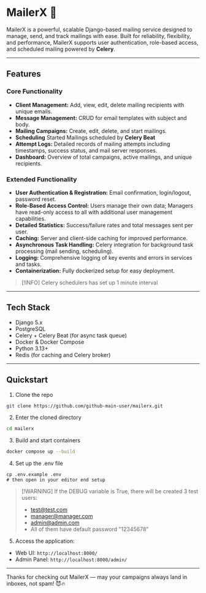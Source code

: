 # MailerX 🚀

MailerX is a powerful, scalable Django-based mailing service designed to manage, send, and track mailings with ease. Built for reliability, flexibility, and performance, MailerX supports user authentication, role-based access, and scheduled mailing powered by **Celery**.

---

## Features

### Core Functionality
- **Client Management:** Add, view, edit, delete mailing recipients with unique emails.
- **Message Management:** CRUD for email templates with subject and body.
- **Mailing Campaigns:** Create, edit, delete, and start mailings.
- **Scheduling** Started Mailings scheduled by **Celery Beat**
- **Attempt Logs:** Detailed records of mailing attempts including timestamps, success status, and mail server responses.
- **Dashboard:** Overview of total campaigns, active mailings, and unique recipients.

### Extended Functionality
- **User Authentication & Registration:** Email confirmation, login/logout, password reset.
- **Role-Based Access Control:** Users manage their own data; Managers have read-only access to all with additional user management capabilities.
- **Detailed Statistics:** Success/failure rates and total messages sent per user.
- **Caching:** Server and client-side caching for improved performance.
- **Asynchronous Task Handling:** Celery integration for background task processing (mail sending, scheduling).
- **Logging:** Comprehensive logging of key events and errors in services and tasks.
- **Containerization:** Fully dockerized setup for easy deployment.

> [!INFO] Celery schedulers has set up 1 minute interval

---

## Tech Stack

- Django 5.x
- PostgreSQL 
- Celery + Celery Beat (for async task queue)
- Docker & Docker Compose
- Python 3.13+
- Redis (for caching and Celery broker)

---

## Quickstart

1. Clone the repo
```bash
git clone https://github.com/github-main-user/mailerx.git
```

2. Enter the cloned directory
```bash
cd mailerx
```

3. Build and start containers
```bash
docker compose up --build
```

4. Set up the .env file
```
cp .env.example .env
# then open in your editor end setup
```

> [!WARNING] If the DEBUG variable is True, there will be created 3 test users:
> - test@test.com
> - manager@manager.com
> - admin@admin.com
> - All of them have default password "12345678"

5. Access the application:
- Web UI: `http://localhost:8000/`
- Admin Panel: `http://localhost:8000/admin/`

---
Thanks for checking out MailerX — may your campaigns always land in inboxes, not spam! 😈🔥

